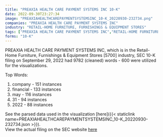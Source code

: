 ```yaml
---
title: "PREAXIA HEALTH CARE PAYMENT SYSTEMS INC 10-K"
date: 2022-09-30T23:27:34
image: "PREAXIAHEALTHCAREPAYMENTSYSTEMSINC_10-K_20220930-232734.png"
companies: "PREAXIA HEALTH CARE PAYMENT SYSTEMS INC"
industry: "RETAIL-HOME FURNITURE, FURNISHINGS & EQUIPMENT STORES"
tags: ["PREAXIA HEALTH CARE PAYMENT SYSTEMS INC","RETAIL-HOME FURNITURE, FURNISHINGS & EQUIPMENT STORES","09-29-2022","10-K"]
forms: "10-K"
---
```

PREAXIA HEALTH CARE PAYMENT SYSTEMS INC, which is in the Retail-Home Furniture, Furnishings & Equipment Stores [5700] industry, SEC 10-K filing on September 29, 2022 had 9782 (cleaned) words - 600 were utilized for the visualizations.

Top Words:
1. company - 151 instances
2. financial - 133 instances
3. may - 116 instances
4. 31 - 94 instances
5. 2022 - 88 instances


See the parsed data used in the visualization [here]({{< staticlink name=PREAXIAHEALTHCAREPAYMENTSYSTEMSINC_10-K_20220930-232734.json >}}).  
View the actual filing on the SEC website [here](https://www.sec.gov/Archives/edgar/data/1350156/0001262463-22-000125.txt)
